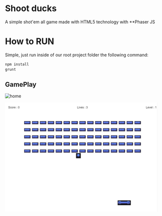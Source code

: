 # Shoot ducks

A simple shot'em all game made with HTML5 technology with **Phaser JS 


# How to RUN

Simple, just run inside of our root project folder the following command:

```bash
npm install
grunt
```

## GamePlay

![home](https://raw.githubusercontent.com/hackertron/shoot_duck/master/game.PNG)

![play](https://raw.githubusercontent.com/hackertron/breakout/master/game.PNG)
